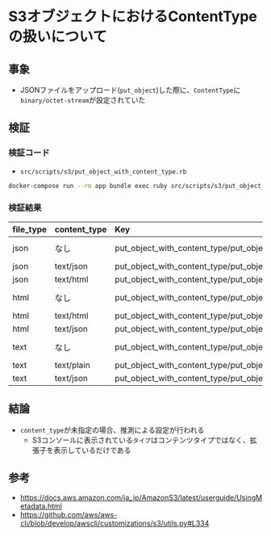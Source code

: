 # S3オブジェクトにおけるContentTypeの扱いについて

## 事象
- JSONファイルをアップロード(`put_object`)した際に、`ContentType`に`binary/octet-stream`が設定されていた

## 検証

### 検証コード
- `src/scripts/s3/put_object_with_content_type.rb`
```sh
docker-compose run --rm app bundle exec ruby src/scripts/s3/put_object_with_content_type.rb
```

### 検証結果

| file_type | content_type | Key | ContentType |
| :-- | :-- | :-- | :-- |
| json | なし | put_object_with_content_type/put_object_json_without_content_type.json | binary/octet-stream |
| json | text/json | put_object_with_content_type/put_object_json_with_content_type.json | text/json |
| json | text/html | put_object_with_content_type/put_object_json_with_content_type_html.json | text/html |
| html | なし | put_object_with_content_type/put_object_html_without_content_type.html | binary/octet-stream |
| html | text/html | put_object_with_content_type/put_object_html_with_content_type.html | text/html |
| html | text/json | put_object_with_content_type/put_object_html_with_content_type_json.json | text/json |
| text | なし | put_object_with_content_type/put_object_text_without_content_type.text | binary/octet-stream |
| text | text/plain | put_object_with_content_type/put_object_text_with_content_type.text | text/plain |
| text | text/json | put_object_with_content_type/put_object_text_with_content_type_json.json | text/json |

## 結論
- `content_type`が未指定の場合、推測による設定が行われる
  - S3コンソールに表示されている`タイプ`はコンテンツタイプではなく、拡張子を表示しているだけである

## 参考
- https://docs.aws.amazon.com/ja_jp/AmazonS3/latest/userguide/UsingMetadata.html
- https://github.com/aws/aws-cli/blob/develop/awscli/customizations/s3/utils.py#L334

